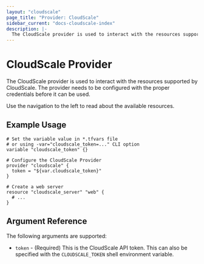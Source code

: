 ```yaml
---
layout: "cloudscale"
page_title: "Provider: CloudScale"
sidebar_current: "docs-cloudscale-index"
description: |-
  The CloudScale provider is used to interact with the resources supported by CloudScale. The provider needs to be configured with the proper credentials before it can be used.
---
```


# CloudScale Provider

The CloudScale provider is used to interact with the
resources supported by CloudScale. The provider needs to be configured
with the proper credentials before it can be used.

Use the navigation to the left to read about the available resources.

## Example Usage

```hcl
# Set the variable value in *.tfvars file
# or using -var="cloudscale_token=..." CLI option
variable "cloudscale_token" {}

# Configure the CloudScale Provider
provider "cloudscale" {
  token = "${var.cloudscale_token}"
}

# Create a web server
resource "cloudscale_server" "web" {
  # ...
}
```

## Argument Reference

The following arguments are supported:

* `token` - (Required) This is the CloudScale API token. This can also be specified
  with the `CLOUDSCALE_TOKEN` shell environment variable.

